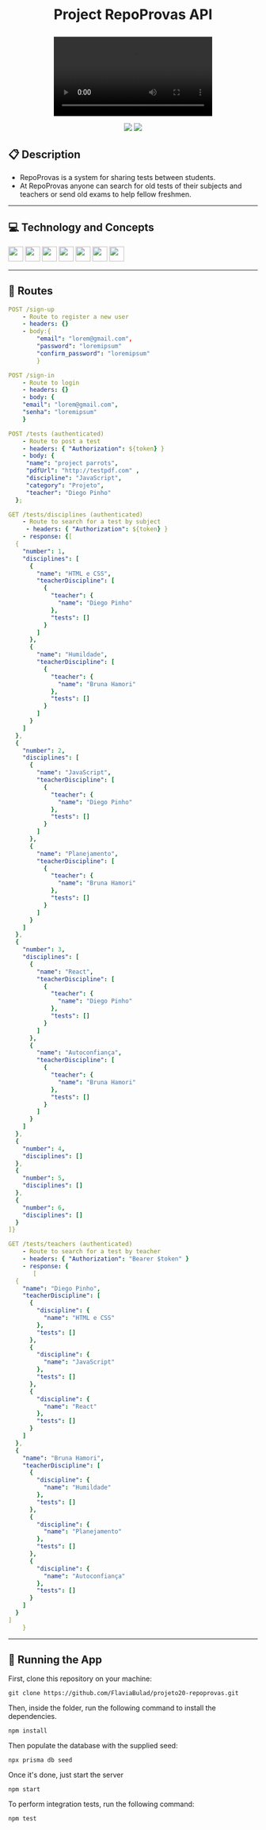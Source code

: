 # <p align = "center"> Project RepoProvas API</p>

<p align="center">
   <video width="320">
   <source src="https://cdn-icons-mp4.flaticon.com/512/6172/6172540.mp4">
   </video>
</p>

<p align = "center">
   <img src="https://img.shields.io/badge/author-Flávia Bulad-4dae71?style=flat-square" />
   <img src="https://img.shields.io/github/languages/count/FlaviaBulad/projeto20-repoprovas?color=4dae71&style=flat-square" />
</p>

## 📋 Description

- RepoProvas is a system for sharing tests between students.
- At RepoProvas anyone can search for old tests of their subjects and teachers or send old exams to help fellow freshmen.

---

## 💻 Technology and Concepts

 <img src="https://img.shields.io/badge/PostgreSQL-316192?style=for-the-badge&logo=postgresql&logoColor=white" height="30px"/>
  <img src="https://img.shields.io/badge/TypeScript-007ACC?style=for-the-badge&logo=typescript&logoColor=white" height="30px"/>
  <img src="https://img.shields.io/badge/Node.js-43853D?style=for-the-badge&logo=node.js&logoColor=white" height="30px"/>  
  <img src="https://img.shields.io/badge/Express.js-404D59?style=for-the-badge&logo=express.js&logoColor=white" height="30px"/>
  <img src="https://img.shields.io/badge/Prisma-3982CE?style=for-the-badge&logo=Prisma&logoColor=white" height="30px">
  <img src="https://img.shields.io/badge/json%20web%20tokens-323330?style=for-the-badge&logo=json-web-tokens&logoColor=pink" height="30px">
  <img src="https://img.shields.io/badge/Jest-323330?style=for-the-badge&logo=Jest&logoColor=white" height="30px">
  <!-- Badges source: https://dev.to/envoy_/150-badges-for-github-pnk -->

---

## 🚀 Routes

```yml
POST /sign-up
    - Route to register a new user
    - headers: {}
    - body:{
        "email": "lorem@gmail.com",
        "password": "loremipsum"
        "confirm_password": "loremipsum"
        }
```

```yml
POST /sign-in
    - Route to login
    - headers: {}
    - body: {
    "email": "lorem@gmail.com",
    "senha": "loremipsum"
    }
```

```yml
POST /tests (authenticated)
    - Route to post a test
    - headers: { "Authorization": ${token} }
    - body: {
     "name": "project parrots",
     "pdfUrl": "http://testpdf.com" ,
     "discipline": "JavaScript",
     "category": "Projeto",
     "teacher": "Diego Pinho"
  };

```

```yml
GET /tests/disciplines (authenticated)
    - Route to search for a test by subject
     - headers: { "Authorization": ${token} }
    - response: {[
  {
    "number": 1,
    "disciplines": [
      {
        "name": "HTML e CSS",
        "teacherDiscipline": [
          {
            "teacher": {
              "name": "Diego Pinho"
            },
            "tests": []
          }
        ]
      },
      {
        "name": "Humildade",
        "teacherDiscipline": [
          {
            "teacher": {
              "name": "Bruna Hamori"
            },
            "tests": []
          }
        ]
      }
    ]
  },
  {
    "number": 2,
    "disciplines": [
      {
        "name": "JavaScript",
        "teacherDiscipline": [
          {
            "teacher": {
              "name": "Diego Pinho"
            },
            "tests": []
          }
        ]
      },
      {
        "name": "Planejamento",
        "teacherDiscipline": [
          {
            "teacher": {
              "name": "Bruna Hamori"
            },
            "tests": []
          }
        ]
      }
    ]
  },
  {
    "number": 3,
    "disciplines": [
      {
        "name": "React",
        "teacherDiscipline": [
          {
            "teacher": {
              "name": "Diego Pinho"
            },
            "tests": []
          }
        ]
      },
      {
        "name": "Autoconfiança",
        "teacherDiscipline": [
          {
            "teacher": {
              "name": "Bruna Hamori"
            },
            "tests": []
          }
        ]
      }
    ]
  },
  {
    "number": 4,
    "disciplines": []
  },
  {
    "number": 5,
    "disciplines": []
  },
  {
    "number": 6,
    "disciplines": []
  }
]}
```

```yml
GET /tests/teachers (authenticated)
    - Route to search for a test by teacher
    - headers: { "Authorization": "Bearer $token" }
    - response: {
       [
  {
    "name": "Diego Pinho",
    "teacherDiscipline": [
      {
        "discipline": {
          "name": "HTML e CSS"
        },
        "tests": []
      },
      {
        "discipline": {
          "name": "JavaScript"
        },
        "tests": []
      },
      {
        "discipline": {
          "name": "React"
        },
        "tests": []
      }
    ]
  },
  {
    "name": "Bruna Hamori",
    "teacherDiscipline": [
      {
        "discipline": {
          "name": "Humildade"
        },
        "tests": []
      },
      {
        "discipline": {
          "name": "Planejamento"
        },
        "tests": []
      },
      {
        "discipline": {
          "name": "Autoconfiança"
        },
        "tests": []
      }
    ]
  }
]
    }
```

---

## 🏁 Running the App

First, clone this repository on your machine:

```
git clone https://github.com/FlaviaBulad/projeto20-repoprovas.git
```

Then, inside the folder, run the following command to install the dependencies.

```
npm install
```

Then populate the database with the supplied seed:

```
npx prisma db seed
```

Once it's done, just start the server

```
npm start
```

To perform integration tests, run the following command:

```
npm test
```
